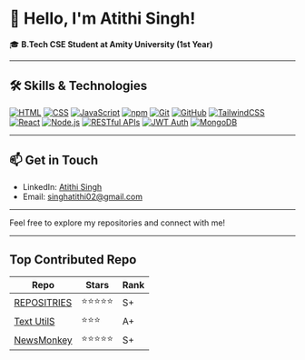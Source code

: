 # 👋 Hello, I'm Atithi Singh!


🎓 **B.Tech CSE Student at Amity University (1st Year)**<br/>

---

## 🛠️ Skills & Technologies

[![HTML](https://img.shields.io/badge/HTML5-E34F26?style=for-the-badge&logo=html5&logoColor=white)](https://developer.mozilla.org/en-US/docs/Web/HTML)
[![CSS](https://img.shields.io/badge/CSS3-1572B6?style=for-the-badge&logo=css3&logoColor=white)](https://developer.mozilla.org/en-US/docs/Web/CSS)
[![JavaScript](https://img.shields.io/badge/JavaScript-F7DF1E?style=for-the-badge&logo=javascript&logoColor=black)](https://developer.mozilla.org/en-US/docs/Web/JavaScript)
[![npm](https://img.shields.io/badge/npm-CB3837?style=for-the-badge&logo=npm&logoColor=white)](https://www.npmjs.com/)
[![Git](https://img.shields.io/badge/Git-F05032?style=for-the-badge&logo=git&logoColor=white)](https://git-scm.com/)
[![GitHub](https://img.shields.io/badge/GitHub-181717?style=for-the-badge&logo=github&logoColor=white)](https://github.com/)
[![TailwindCSS](https://img.shields.io/badge/TailwindCSS-06B6D4?style=for-the-badge&logo=tailwindcss&logoColor=white)](https://tailwindcss.com/)
[![React](https://img.shields.io/badge/React-20232A?style=for-the-badge&logo=react&logoColor=61DAFB)](https://reactjs.org/)
[![Node.js](https://img.shields.io/badge/Node.js-339933?style=for-the-badge&logo=nodedotjs&logoColor=white)](https://nodejs.org/)
[![RESTful APIs](https://img.shields.io/badge/REST-02569B?style=for-the-badge&logo=rest&logoColor=white)](https://restfulapi.net/)
[![JWT Auth](https://img.shields.io/badge/JWT-000000?style=for-the-badge&logo=jwt&logoColor=white)](https://jwt.io/)
[![MongoDB](https://img.shields.io/badge/MongoDB-47A248?style=for-the-badge&logo=mongodb&logoColor=white)](https://www.mongodb.com/)

---

## 📫 Get in Touch

- LinkedIn: [Atithi Singh](https://www.linkedin.com/in/codeati/)
- Email: singhatithi02@gmail.com

---

Feel free to explore my repositories and connect with me!

---

## Top Contributed Repo

| Repo | Stars | Rank |
|------|-------|------|
| [REPOSITRIES](https://github.com/singh-atithi?tab=repositories) | ⭐⭐⭐⭐⭐ | S+ |
| [Text UtilS](https://singh-atithi.github.io/Text-Utils/)        | ⭐⭐⭐ | A+ |
| [NewsMonkey](https://github.com/singh-atithi/News-24-Meta)      | ⭐⭐⭐⭐⭐ | S+ |





